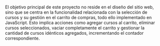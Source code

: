 El objetivo principal de este proyecto no reside en el diseño del sitio web, sino que se centra en la funcionalidad relacionada con la selección de cursos y su gestión en el carrito de compras, todo ello implementado en JavaScript. Esto implica acciones como agregar cursos al carrito, eliminar cursos seleccionados, vaciar completamente el carrito y gestionar la cantidad de cursos idénticos agregados, incrementando el contador correspondiente.
